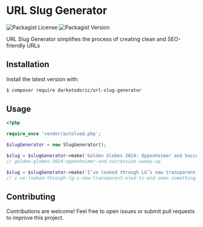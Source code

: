 # URL Slug Generator

![Packagist License](https://img.shields.io/packagist/l/darkotodoric/url-slug-generator)
![Packagist Version](https://img.shields.io/packagist/v/darkotodoric/url-slug-generator)

URL Slug Generator simplifies the process of creating clean and SEO-friendly URLs

## Installation

Install the latest version with:

```bash
$ composer require darkotodoric/url-slug-generator
```

## Usage

```php
<?php

require_once 'vendor/autoload.php';

$slugGenerator = new SlugGenerator();

$slug = $slugGenerator->make('Golden Globes 2024: Oppenheimer and Succession sweep up');
// golden-globes-2024-oppenheimer-and-succession-sweep-up

$slug = $slugGenerator->make('I’ve looked through LG’s new transparent OLED TV, and seen something special!');
// i-ve-looked-through-lg-s-new-transparent-oled-tv-and-seen-something-special
```

## Contributing

Contributions are welcome! Feel free to open issues or submit pull requests to improve this project.
